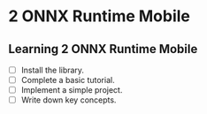 # 2 ONNX Runtime Mobile

## Learning 2 ONNX Runtime Mobile
- [ ] Install the library.
- [ ] Complete a basic tutorial.
- [ ] Implement a simple project.
- [ ] Write down key concepts.
